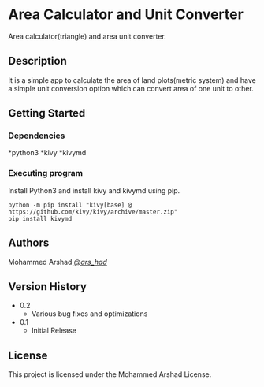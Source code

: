 # Area Calculator and Unit Converter

Area calculator(triangle) and area unit converter.

## Description

It is a simple app to calculate the area of land plots(metric system) and have a simple unit conversion option which can convert area of one unit to other.

## Getting Started

### Dependencies

*python3
*kivy
*kivymd


### Executing program

Install Python3 and install kivy and kivymd using pip.
```
python -m pip install "kivy[base] @ https://github.com/kivy/kivy/archive/master.zip"
pip install kivymd
```

## Authors

Mohammed Arshad
[@_ars_had_](https://twitter.com/_ars_had_)

## Version History

* 0.2
    * Various bug fixes and optimizations
* 0.1
    * Initial Release

## License

This project is licensed under the Mohammed Arshad License.
